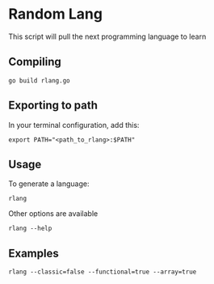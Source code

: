 # Random Lang
This script will pull the next programming language to learn 

## Compiling
```
go build rlang.go
```
## Exporting to path
In your terminal configuration, add this:
```
export PATH="<path_to_rlang>:$PATH"
```

## Usage
To generate a language:
```
rlang 
```
Other options are available 
```
rlang --help
```

## Examples
```
rlang --classic=false --functional=true --array=true
```
